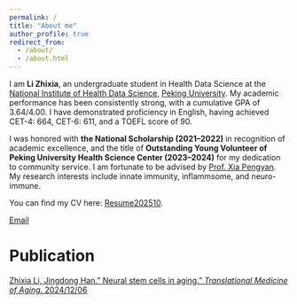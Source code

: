 ```yaml
---
permalink: /
title: "About me"
author_profile: true
redirect_from: 
  - /about/
  - /about.html
---
```


I am **Li Zhixia**, an undergraduate student in Health Data Science at the [National Institute of Health Data Science](https://www.nihds.pku.edu.cn/), [Peking University](https://www.pku.edu.cn/). My academic performance has been consistently strong, with a cumulative GPA of 3.64/4.00. I have demonstrated proficiency in English, having achieved CET-4: 664, CET-6: 611, and a TOEFL score of 90.

I was honored with **the National Scholarship (2021–2022)** in recognition of academic excellence, and the title of **Outstanding Young Volunteer of Peking University Health Science Center (2023–2024)** for my dedication to community service.
I am fortunate to be advised by [Prof. Xia Pengyan](https://sbms.bjmu.edu.cn/jsdw/bssds/Pengyan_Xia.html). My research interests include innate immunity, inflammsome, and neuro-immune.

You can find my CV here: [Resume202510](../assets/Resume202510.pdf).

[Email](2110305306@stu.pku.edu.cn) 

Publication
======
[Zhixia Li, Jingdong Han.” Neural stem cells in aging.” *Translational Medicine of Aging*. 2024/12/06](https://doi.org/10.1016/j.tma.2024.12.003)
